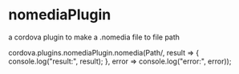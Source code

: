 # nomediaPlugin
a cordova plugin to make a .nomedia file to file path 

 cordova.plugins.nomediaPlugin.nomedia(Path/, result => { console.log("result:", result); }, error => console.log("error:", error));

